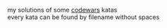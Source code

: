 my solutions of some [codewars](http://http://codewars.com/ "codewars") katas  
every kata can be found by filename without spaces
